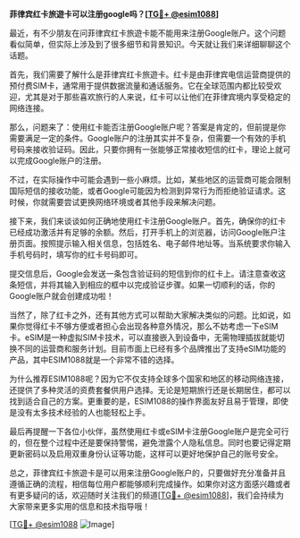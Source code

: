 **菲律宾红卡旅遊卡可以注册google吗？[[TG💪+ @esim1088](https://t.me/s/esim1088)]**

最近，有不少朋友在问菲律宾红卡旅遊卡能不能用来注册Google账户。这个问题看似简单，但实际上涉及到了很多细节和背景知识。今天就让我们来详细聊聊这个话题。

首先，我们需要了解什么是菲律宾红卡旅遊卡。红卡是由菲律宾电信运营商提供的预付费SIM卡，通常用于提供数据流量和通话服务。它在全球范围内都比较受欢迎，尤其是对于那些喜欢旅行的人来说，红卡可以让他们在菲律宾境内享受稳定的网络连接。

那么，问题来了：使用红卡能否注册Google账户呢？答案是肯定的，但前提是你需要满足一定的条件。Google账户的注册其实并不复杂，但需要一个有效的手机号码来接收验证码。因此，只要你拥有一张能够正常接收短信的红卡，理论上就可以完成Google账户的注册。

不过，在实际操作中可能会遇到一些小麻烦。比如，某些地区的运营商可能会限制国际短信的接收功能，或者Google可能因为检测到异常行为而拒绝验证请求。这时候，你就需要尝试更换网络环境或者其他手段来解决问题。

接下来，我们来谈谈如何正确地使用红卡注册Google账户。首先，确保你的红卡已经成功激活并有足够的余额。然后，打开手机上的浏览器，访问Google账户注册页面。按照提示输入相关信息，包括姓名、电子邮件地址等。当系统要求你输入手机号码时，填写你的红卡号码即可。

提交信息后，Google会发送一条包含验证码的短信到你的红卡上。请注意查收这条短信，并将其输入到相应的框中以完成验证步骤。如果一切顺利的话，你的Google账户就会创建成功啦！

当然了，除了红卡之外，还有其他方式可以帮助大家解决类似的问题。比如说，如果你觉得红卡不够方便或者担心会出现各种意外情况，那么不妨考虑一下eSIM卡。eSIM是一种虚拟SIM卡技术，可以直接嵌入到设备中，无需物理插拔就能切换不同的运营商和服务计划。目前市面上已经有多个品牌推出了支持eSIM功能的产品，其中ESIM1088就是一个非常不错的选择。

为什么推荐ESIM1088呢？因为它不仅支持全球多个国家和地区的移动网络连接，还提供了多种灵活的资费套餐供用户选择。无论是短期旅行还是长期居住，都可以找到适合自己的方案。更重要的是，ESIM1088的操作界面友好且易于管理，即使是没有太多技术经验的人也能轻松上手。

最后再提醒一下各位小伙伴，虽然使用红卡或eSIM卡注册Google账户是完全可行的，但在整个过程中还是要保持警惕，避免泄露个人隐私信息。同时也要记得定期更新密码以及启用双重身份认证等功能，这样可以更好地保护自己的账号安全。

总之，菲律宾红卡旅遊卡是可以用来注册Google账户的，只要做好充分准备并且遵循正确的流程，相信每位用户都能够顺利完成操作。如果你对这方面感兴趣或者有更多疑问的话，欢迎随时关注我们的频道[[TG💪+ @esim1088](https://t.me/s/esim1088)]，我们会持续为大家带来更多实用的信息和技术指导哦！

[[TG💪+ @esim1088](https://t.me/s/esim1088) ![Image](https://i.postimg.cc/4NQfJmqS/Snipaste-2025-05-13-00-14-12.png)]